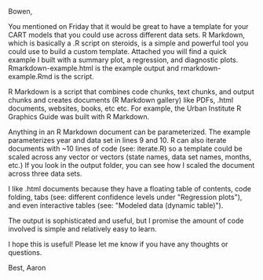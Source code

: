 Bowen,

You mentioned on Friday that it would be great to have a template for your CART models that you could use across different data sets. R Markdown, which is basically a .R script on steroids, is a simple and powerful tool you could use to build a custom template.  Attached you will find a quick example I built with a summary plot, a regression, and diagnostic plots. Rmarkdown-example.html is the example output and rmarkdown-example.Rmd is the script. 

R Markdown is a script that combines code chunks, text chunks, and output chunks and creates documents (R Markdown gallery) like PDFs, .html documents, websites, books, etc etc. For example, the Urban Institute R Graphics Guide was built with R Markdown. 

Anything in an R Markdown document can be parameterized. The example parameterizes year and data set in lines 9 and 10. R can also iterate documents with ~10 lines of code (see: iterate.R) so a template could be scaled across any vector or vectors (state names, data set names, months, etc.) If you look in the output folder, you can see how I scaled the document across three data sets. 

I like .html documents because they have a floating table of contents, code folding, tabs (see: different confidence levels under "Regression plots"), and even interactive tables (see: "Modeled data (dynamic table)"). 

The output is sophisticated and useful, but I promise the amount of code involved is simple and relatively easy to learn. 

I hope this is useful! Please let me know if you have any thoughts or questions. 

Best,
Aaron
